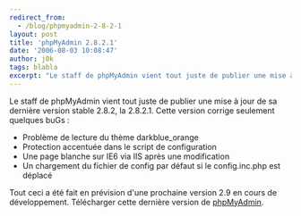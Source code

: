```yaml
---
redirect_from:
  - /blog/phpmyadmin-2-8-2-1
layout: post
title: 'phpMyAdmin 2.8.2.1'
date: '2006-08-03 10:08:47'
author: j0k
tags: blabla
excerpt: "Le staff de phpMyAdmin vient tout juste de publier une mise à jour de sa dernière version stable 2.8.2, la 2.8.2.1.     \nCette version corrige seulement quelques buGs :   * Problème de lecture du thème darkblue_orange   * Protection accentuée dans le script de configuration   * Une page blanche sur IE6 via IIS après une modification  \n     …"
---
```


Le staff de phpMyAdmin vient tout juste de publier une mise à jour de sa dernière version stable 2.8.2, la 2.8.2.1.
Cette version corrige seulement quelques buGs :
* Problème de lecture du thème darkblue_orange
* Protection accentuée dans le script de configuration
* Une page blanche sur IE6 via IIS après une modification
* Un chargement du fichier de config par défaut si le config.inc.php est déplacé

Tout ceci a été fait en prévision d'une prochaine version 2.9 en cours de développement.   Télécharger cette dernière version de [phpMyAdmin](http://www.phpmyadmin.net/home_page/downloads.php#2.8.2.1).

